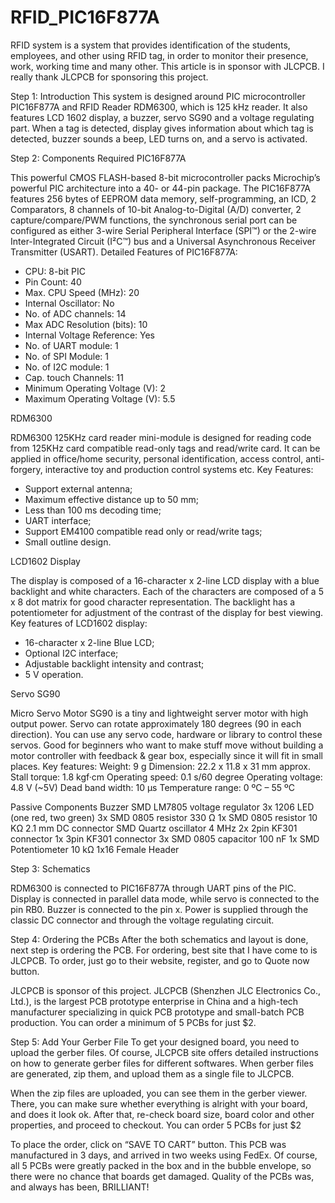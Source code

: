 # RFID_PIC16F877A
RFID system is a system that provides identification of the students, employees, and other using RFID tag, in order to monitor their presence, work, working time and many other. 
This article is in sponsor with JLCPCB. I really thank JLCPCB for sponsoring this project.

Step 1: Introduction
This system is designed around PIC microcontroller PIC16F877A and RFID Reader RDM6300, which is 125 kHz reader. It also features LCD 1602 display, a buzzer, servo SG90 and a voltage regulating part. When a tag is detected, display gives information about which tag is detected, buzzer sounds a beep, LED turns on, and a servo is activated.

Step 2: Components Required
PIC16F877A
 
This powerful CMOS FLASH-based 8-bit microcontroller packs Microchip’s powerful PIC architecture into a 40- or 44-pin package. The PIC16F877A features 256 bytes of EEPROM data memory, self-programming, an ICD, 2 Comparators, 8 channels of 10-bit Analog-to-Digital (A/D) converter, 2 capture/compare/PWM functions, the synchronous serial port can be configured as either 3-wire Serial Peripheral Interface (SPI™) or the 2-wire Inter-Integrated Circuit (I²C™) bus and a Universal Asynchronous Receiver Transmitter (USART).
Detailed Features of PIC16F877A:
-	CPU: 8-bit PIC
-	Pin Count: 40
-	Max. CPU Speed (MHz): 20
-	Internal Oscillator: No
-	No. of ADC channels: 14
-	Max ADC Resolution (bits): 10
-	Internal Voltage Reference: Yes
-	No. of UART module: 1
-	No. of SPI Module: 1
-	No. of I2C module: 1
-	Cap. touch Channels: 11
-	Minimum Operating Voltage (V): 2
-	Maximum Operating Voltage (V): 5.5

RDM6300
 
RDM6300 125KHz card reader mini-module is designed for reading code from 125KHz card compatible read-only tags and read/write card. It can be applied in office/home security, personal identification, access control, anti-forgery, interactive toy and production control systems etc.
Key Features:
-	Support external antenna;
-	Maximum effective distance up to 50 mm;
-	Less than 100 ms decoding time;
-	UART interface;
-	Support EM4100 compatible read only or read/write tags;
-	Small outline design.

LCD1602 Display
 
The display is composed of a 16-character x 2-line LCD display with a blue backlight and white characters.  Each of the characters are composed of a 5 x 8 dot matrix for good character representation. The backlight has a potentiometer for adjustment of the contrast of the display for best viewing.
Key features of LCD1602 display:
-	16-character x 2-line Blue LCD;
-	Optional I2C interface;
-	Adjustable backlight intensity and contrast;
-	5 V operation.

Servo SG90
 
Micro Servo Motor SG90 is a tiny and lightweight server motor with high output power. Servo can rotate approximately 180 degrees (90 in each direction). You can use any servo code, hardware or library to control these servos. Good for beginners who want to make stuff move without building a motor controller with feedback & gear box, especially since it will fit in small places. 
Key features:
Weight: 9 g
Dimension: 22.2 x 11.8 x 31 mm approx.
Stall torque: 1.8 kgf·cm
Operating speed: 0.1 s/60 degree
Operating voltage: 4.8 V (~5V)
Dead band width: 10 µs
Temperature range: 0 ºC – 55 ºC

Passive Components
Buzzer
SMD LM7805 voltage regulator
3x 1206 LED (one red, two green)
3x SMD 0805 resistor 330 Ω
1x SMD 0805 resistor 10 KΩ
2.1 mm DC connector
SMD Quartz oscillator 4 MHz 
2x 2pin KF301 connector
1x 3pin KF301 connector
3x SMD 0805 capacitor 100 nF
1x SMD Potentiometer 10 kΩ
1x16 Female Header

Step 3: Schematics

 
RDM6300 is connected to PIC16F877A through UART pins of the PIC. Display is connected in parallel data mode, while servo is connected to the pin RB0. Buzzer is connected to the pin x. Power is supplied through the classic DC connector and through the voltage regulating circuit. 

Step 4: Ordering the PCBs
After the both schematics and layout is done, next step is ordering the PCB. For ordering, best site that I have come to is JLCPCB. To order, just go to their website, register, and go to Quote now button. 
 
JLCPCB is sponsor of this project. JLCPCB (Shenzhen JLC Electronics Co., Ltd.), is the largest PCB prototype enterprise in China and a high-tech manufacturer specializing in quick PCB prototype and small-batch PCB production. You can order a minimum of 5 PCBs for just $2.

Step 5: Add Your Gerber File
To get your designed board, you need to upload the gerber files. Of course, JLCPCB site offers detailed instructions on how to generate gerber files for different softwares. When gerber files are generated, zip them, and upload them as a single file to JLCPCB. 
 
When the zip files are uploaded, you can see them in the gerber viewer. There, you can make sure whether everything is alright with your board, and does it look ok. After that, re-check board size, board color and other properties, and proceed to checkout. You can order 5 PCBs for just $2
 
To place the order, click on “SAVE TO CART” button.
This PCB was manufactured in 3 days, and arrived in two weeks using FedEx. Of course, all 5 PCBs were greatly packed in the box and in the bubble envelope, so there were no chance that boards get damaged. Quality of the PCBs was, and always has been, BRILLIANT! 

        

          
